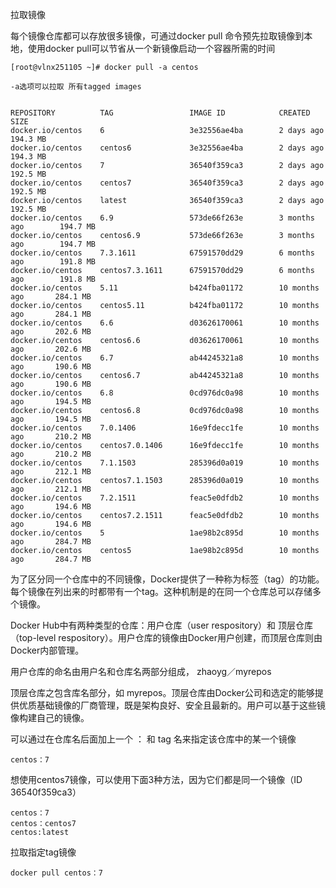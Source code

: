 拉取镜像

  


每个镜像仓库都可以存放很多镜像，可通过docker pull 命令预先拉取镜像到本地，使用docker pull可以节省从一个新镜像启动一个容器所需的时间

```
[root@vlnx251105 ~]# docker pull -a centos

-a选项可以拉取 所有tagged images


REPOSITORY          TAG                 IMAGE ID            CREATED             SIZE
docker.io/centos    6                   3e32556ae4ba        2 days ago          194.3 MB
docker.io/centos    centos6             3e32556ae4ba        2 days ago          194.3 MB
docker.io/centos    7                   36540f359ca3        2 days ago          192.5 MB
docker.io/centos    centos7             36540f359ca3        2 days ago          192.5 MB
docker.io/centos    latest              36540f359ca3        2 days ago          192.5 MB
docker.io/centos    6.9                 573de66f263e        3 months ago        194.7 MB
docker.io/centos    centos6.9           573de66f263e        3 months ago        194.7 MB
docker.io/centos    7.3.1611            67591570dd29        6 months ago        191.8 MB
docker.io/centos    centos7.3.1611      67591570dd29        6 months ago        191.8 MB
docker.io/centos    5.11                b424fba01172        10 months ago       284.1 MB
docker.io/centos    centos5.11          b424fba01172        10 months ago       284.1 MB
docker.io/centos    6.6                 d03626170061        10 months ago       202.6 MB
docker.io/centos    centos6.6           d03626170061        10 months ago       202.6 MB
docker.io/centos    6.7                 ab44245321a8        10 months ago       190.6 MB
docker.io/centos    centos6.7           ab44245321a8        10 months ago       190.6 MB
docker.io/centos    6.8                 0cd976dc0a98        10 months ago       194.5 MB
docker.io/centos    centos6.8           0cd976dc0a98        10 months ago       194.5 MB
docker.io/centos    7.0.1406            16e9fdecc1fe        10 months ago       210.2 MB
docker.io/centos    centos7.0.1406      16e9fdecc1fe        10 months ago       210.2 MB
docker.io/centos    7.1.1503            285396d0a019        10 months ago       212.1 MB
docker.io/centos    centos7.1.1503      285396d0a019        10 months ago       212.1 MB
docker.io/centos    7.2.1511            feac5e0dfdb2        10 months ago       194.6 MB
docker.io/centos    centos7.2.1511      feac5e0dfdb2        10 months ago       194.6 MB
docker.io/centos    5                   1ae98b2c895d        10 months ago       284.7 MB
docker.io/centos    centos5             1ae98b2c895d        10 months ago       284.7 MB
```

为了区分同一个仓库中的不同镜像，Docker提供了一种称为标签（tag）的功能。每个镜像在列出来的时都带有一个tag。这种机制是的在同一个仓库总可以存储多个镜像。

  


  


Docker Hub中有两种类型的仓库：用户仓库（user respository）和 顶层仓库（top-level respository）。用户仓库的镜像由Docker用户创建，而顶层仓库则由Docker内部管理。

  


用户仓库的命名由用户名和仓库名两部分组成， zhaoyg／myrepos

顶层仓库之包含库名部分，如 myrepos。顶层仓库由Docker公司和选定的能够提供优质基础镜像的厂商管理，既是架构良好、安全且最新的。用户可以基于这些镜像构建自己的镜像。



可以通过在仓库名后面加上一个 ： 和 tag 名来指定该仓库中的某一个镜像



```
centos：7
```

想使用centos7镜像，可以使用下面3种方法，因为它们都是同一个镜像（ID 36540f359ca3）



```
centos：7
centos：centos7
centos:latest
```

拉取指定tag镜像

```
docker pull centos：7
```















